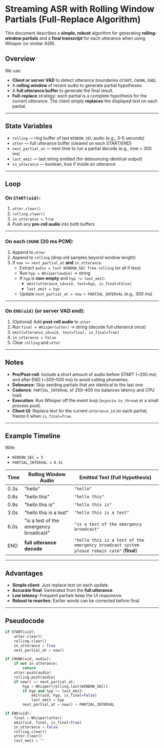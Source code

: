 # Streaming ASR with Rolling Window Partials (Full-Replace Algorithm)

This document describes a **simple, robust** algorithm for generating **rolling-window partials** and a **final transcript** for each utterance when using Whisper (or similar ASR).

## Overview

We use:
- **Client or server VAD** to detect utterance boundaries (`START`, `CHUNK`, `END`).
- A **rolling window** of recent audio to generate partial hypotheses.
- A **full utterance buffer** to generate the final result.
- **Full-replace** strategy: each partial is a complete hypothesis for the current utterance. The client simply **replaces** the displayed text on each partial.

---

## State Variables

- `rolling` — ring buffer of last `WINDOW_SEC` audio (e.g., 3–5 seconds)
- `utter` — full utterance buffer (cleared on each START/END)
- `next_partial_at` — next time to run a partial decode (e.g., now + 300 ms)
- `last_emit` — last string emitted (for debouncing identical output)
- `in_utterance` — boolean, true if inside an utterance

---

## Loop

### On `START(uid)`:
1. `utter.clear()`
2. `rolling.clear()`
3. `in_utterance = True`
4. Push any **pre-roll audio** into both buffers

---

### On each `CHUNK` (20 ms PCM):
1. Append to `utter`
2. Append to `rolling` (drop old samples beyond window length)
3. If `now >= next_partial_at` **and** `in_utterance`:
   - Extract `audio = last WINDOW_SEC from rolling` (or all if less)
   - Run `hyp = Whisper(audio)` → string
   - If `hyp` is **non-empty** and `hyp != last_emit`:
     - `emit(utterance_id=uid, text=hyp, is_final=False)`
     - `last_emit = hyp`
   - Update `next_partial_at = now + PARTIAL_INTERVAL` (e.g., 300 ms)

---

### On `END(uid)` (or server VAD end):
1. (Optional) Add **post-roll audio** to `utter`
2. Run `final = Whisper(utter)` → string (decode full utterance once)
3. `emit(utterance_id=uid, text=final, is_final=True)`
4. `in_utterance = False`
5. Clear `rolling` and `utter`

---

## Notes

- **Pre/Post-roll**: Include a short amount of audio before START (~200 ms) and after END (~300–500 ms) to avoid cutting phonemes.
- **Debounce**: Skip sending partials that are identical to the last one.
- **Cadence**: `PARTIAL_INTERVAL` of 250–400 ms balances latency and CPU load.
- **Execution**: Run Whisper off the event loop (`asyncio.to_thread` or a small process pool).
- **Client UI**: Replace text for the current `utterance_id` on each partial; freeze it when `is_final=True`.

---

## Example Timeline

With:
- `WINDOW_SEC = 3`
- `PARTIAL_INTERVAL = 0.3s`

| Time  | Rolling Window Audio                      | Emitted Text (Full Hypothesis)                  |
|-------|--------------------------------------------|--------------------------------------------------|
| 0.3s  | "hello"                                    | `"hello"`                                        |
| 0.6s  | "hello this"                               | `"hello this"`                                   |
| 0.9s  | "hello this is"                            | `"hello this is"`                                |
| 3.0s  | "hello this is a test"                     | `"hello this is a test"`                         |
| 6.0s  | "is a test of the emergency broadcast"     | `"is a test of the emergency broadcast"`         |
| END   | **full utterance decode**                  | `"hello this is a test of the emergency broadcast system please remain calm"` (**final**) |

---

## Advantages

- **Simple client**: Just replace text on each update.
- **Accurate final**: Generated from the **full utterance**.
- **Low latency**: Frequent partials keep the UI responsive.
- **Robust to rewrites**: Earlier words can be corrected before final.

---

## Pseudocode

```python
if START(uid):
    utter.clear()
    rolling.clear()
    in_utterance = True
    next_partial_at = now()

if CHUNK(uid, audio):
    if not in_utterance:
        return
    utter.push(audio)
    rolling.push(audio)
    if now() >= next_partial_at:
        hyp = Whisper(rolling.last(WINDOW_SEC))
        if hyp and hyp != last_emit:
            emit(uid, hyp, is_final=False)
            last_emit = hyp
        next_partial_at = now() + PARTIAL_INTERVAL

if END(uid):
    final = Whisper(utter)
    emit(uid, final, is_final=True)
    in_utterance = False
    rolling.clear()
    utter.clear()
    last_emit = ""
```
